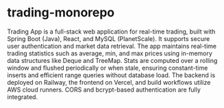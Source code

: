 # trading-monorepo
Trading App is a full-stack web application for real-time trading, built with Spring Boot (Java), React, and MySQL (PlanetScale). It supports secure user authentication and market data retrieval. 
The app maintains real-time trading statistics such as average, min, and max prices using in-memory data structures like Deque and TreeMap. Stats are computed over a rolling window and flushed periodically or when stale, ensuring constant-time inserts and efficient range queries without database load.
The backend is deployed on Railway, the frontend on Vercel, and build workflows utilize AWS cloud runners. CORS and bcrypt-based authentication are fully integrated.
